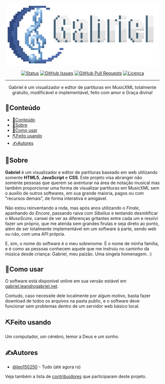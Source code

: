 <p align="center">
  <a href="" rel="noopener">
 <img height=200px src="public/interno/imagens/logoGabriel_full_big.png" alt="Gabriel"></a>
</p>

<div align="center">

[![Status](https://img.shields.io/badge/status-active-success.svg)]()
[![GitHub Issues](https://img.shields.io/github/issues/leo150250/gabriel.svg)](https://github.com/leo150250/gabriel/issues)
[![GitHub Pull Requests](https://img.shields.io/github/issues-pr/leo150250/gabriel.svg)](https://github.com/leo150250/gabriel/pulls)
[![Licença](https://img.shields.io/badge/license-MIT-blue.svg)](/LICENSE)

</div>

---

<p align="center"> Gabriel é um visualizador e editor de partituras em MusicXML totalmente gratuito, modificável e implementável, feito com amor e Graça divina!
</p>

## 📝Conteúdo

- [📝Conteúdo](#conteúdo)
- [🧐Sobre](#sobre)
- [🏁Como usar](#como-usar)
- [⛏️Feito usando](#️feito-usando)
- [✍️Autores](#️autores)

## 🧐Sobre<a name = "sobre"></a>

**Gabriel** é um visualizador e editor de partituras baseado em web utilizando somente **HTML5**, **JavaScript** e **CSS**. Este projeto visa abranger não somente pessoas que querem se aventurar na área de notação musical mas também proporcionar uma forma de visualizar partituras em MusicXML sem o auxílio de outros softwares, em sua grande maioria, pagos ou com "recursos demais", de forma interativa e amigável.

Não estou reinventando a roda, mas após anos utilizando o *Finale*, apanhando do *Encore*, passando raiva com *Sibelius* e tentando desmitificar o *MuseScore*, cansei de ver as diferenças gritantes entre cada um e resolvi fazer um próprio, que me atenda sem grandes firulas e seja direto ao ponto, além de ser totalmente implementável em um software à parte, sendo web ou não, com uma API própria.

E, sim, o nome do software é o meu sobrenome. É o nome de minha família, e é como as pessoas conhecem aquele que me instruiu no caminho da música desde criança: Gabriel, meu paizão. Uma singela homenagem. :)

## 🏁Como usar<a name = "como-usar"></a>

O software está disponível online em sua versão estável em [gabriel.leandrogabriel.net](https://gabriel.leandrogabriel.net).

Contudo, caso necessite dele localmente por algum motivo, basta fazer download de todos os arquivos na pasta public, e o software deve funcionar sem problemas dentro de um servidor web básico local.

## ⛏️Feito usando<a name = "feito-usando"></a>

Um computador, um cérebro, temor a Deus e um sonho.

## ✍️Autores<a name = "autores"></a>

- [@leo150250](https://github.com/leo150250) - Tudo (até agora rs)

Veja também a lista de [contribuidores](https://github.com/leo150250/gabriel/contributors) que participaram deste projeto.
